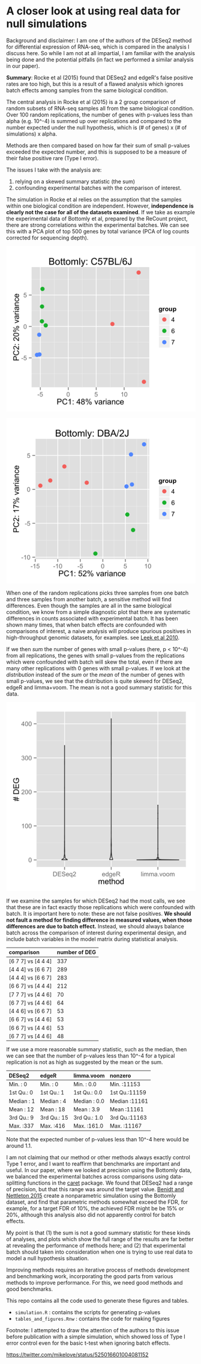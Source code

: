 # A closer look at using real data for null simulations

Background and disclaimer: I am one of the authors of the DESeq2
method for differential expression of RNA-seq, which is compared in
the analysis I discuss here. So while I am not at all impartial, I am
familiar with the analysis being done and the potential pitfalls
(in fact we performed a similar analysis in our paper).

**Summary**: Rocke et al (2015) found that DESeq2 and edgeR's false 
positive rates are too high, but this is a result of a flawed analysis
which ignores batch effects among samples from the same
biological condition.

The central analysis in Rocke et al (2015) is a 2 group comparison of random
subsets of RNA-seq samples all from the same biological
condition. Over 100 random replications, the number of genes with p-values
less than alpha (e.g. 10^-4) is summed up over replications
and compared to the number expected under
the null hypothesis, which is (# of genes) x (# of simulations) x alpha.

Methods are then compared based on how far their sum of small p-values
exceeded the expected number, and this is supposed to be a measure 
of their false positive rare (Type I error).

The issues I take with the analysis are: 

1. relying on a skewed summary statistic (the sum)
2. confounding experimental batches with the comparison of interest.

The simulation in Rocke et al relies on the assumption that the
samples within one biological condition are independent. 
However, **independence is clearly not the case for all of the datasets examined**.
If we take as example the experimental data of Bottomly et al, prepared by the
ReCount project, there are strong correlations within the experimental
batches. We can see this with a PCA plot of top 500 genes by total variance
(PCA of log counts corrected for sequencing depth).

![Bottomly PCA 1](figure/rgraphics-pcaBottomly-1.png)

![Bottomly PCA 2](figure/rgraphics-pcaBottomly-2.png)

When one of the random replications picks three samples from one
batch and three samples from another batch, a sensitive method will find differences.
Even though the samples are all in the same biological condition,
we know from a simple diagnostic plot that
there are systematic differences in counts associated with experimental batch.
It has been shown many times, that when batch effects are
confounded with comparisons of interest, a naive analysis
will produce spurious positives in high-throughput genomic datasets,
for examples. see [Leek et al 2010](http://www.ncbi.nlm.nih.gov/pmc/articles/PMC3880143/).

If we then *sum* the number of genes with small p-values (here, p < 10^-4)
from all replications,
the genes with small p-values from the replications which were confounded with batch
will skew the total, even if there are many other replications
with 0 genes with small p-values.
If we look at the *distribution* instead of the *sum* or the *mean* of
the number of genes with small p-values, we see that the distribution
is quite skewed for DESeq2, edgeR and limma+voom.
The mean is not a good summary statistic for this data.

![Distribution of Bottomly # DEG](figure/rgraphics-bottomlyPlotDist-1.png)

If we examine the samples for which DESeq2 had the most
calls, we see that these are in fact exactly those replications which were
confounded with batch. It is important here to note: these are not false
positives. **We should not fault a method for finding difference
in measured values, when those differences are due to batch effect.**
Instead, we should always balance batch across the comparison of interest
during experimental design, and include batch variables in the model matrix
during statistical analysis.

|comparison         |number of DEG |
|:------------------|:-------------|
|[6 7 7] vs [4 4 4] |337           |
|[4 4 4] vs [6 6 7] |289           |
|[4 4 4] vs [6 6 7] |283           |
|[6 6 7] vs [4 4 4] |212           |
|[7 7 7] vs [4 4 6] |70            |
|[6 7 7] vs [4 4 6] |64            |
|[4 4 6] vs [6 6 7] |53            |
|[6 6 7] vs [4 4 6] |53            |
|[6 6 7] vs [4 4 6] |53            |
|[6 7 7] vs [4 4 6] |48            |

If we use a more reasonable summary statistic, such as the median, then
we can see that the number of p-values less than 10^-4 for a typical
replication is not as high as suggested by the mean or the sum.


|    DESeq2  |    edgeR   |  limma.voom  |   nonzero    |
|:-----------|:-----------|:-------------|:-------------|
|Min.   :  0 |Min.   :  0 |Min.   :  0.0 |Min.   :11153 |
|1st Qu.:  0 |1st Qu.:  1 |1st Qu.:  0.0 |1st Qu.:11159 |
|Median :  1 |Median :  4 |Median :  0.0 |Median :11161 |
|Mean   : 12 |Mean   : 18 |Mean   :  3.9 |Mean   :11161 |
|3rd Qu.:  9 |3rd Qu.: 15 |3rd Qu.:  1.0 |3rd Qu.:11163 |
|Max.   :337 |Max.   :416 |Max.   :161.0 |Max.   :11167 |


Note that the expected number of p-values less than 10^-4 here would
be around 1.1.

I am not claiming that our method or other methods always exactly
control Type 1 error, and I want to reaffirm that benchmarks are
important and useful.  In our paper, where we looked at precision
using the Bottomly data, we balanced the experimental batches across
comparisons using data-splitting functions in the [caret](http://topepo.github.io/caret/index.html)
package.  We found that DESeq2 had a range of precision, but that this
range was around the target value.
[Benidt and Nettleton 2015](http://dx.doi.org/10.1093/bioinformatics/btv124)
create a nonparametric simulation using the Bottomly dataset, and find
that parametric methods somewhat exceed the FDR, for example, for a
target FDR of 10%, the achieved FDR might be be 15% or 20%, although
this analysis also did not apparently control for batch effects.

My point is that (1) the sum is not a good summary statistic for these kinds of
analyses, and plots which show the full range of the results
are far better at revealing the performance of methods here;
and (2) that experimental batch should taken into consideration when
one is trying to use real data to model a null hypothesis situation.

Improving methods requires an iterative process of methods development and benchmarking
work, incorporating the good parts from various methods to improve
performance. For this, we need good methods and good benchmarks.

This repo contains all the code used to generate these figures and tables.

* `simulation.R` : contains the scripts for generating p-values
* `tables_and_figures.Rnw` : contains the code for making figures

Footnote: I attempted to draw the attention of the authors to this issue before
publication with a simple simulation, which showed loss of Type I error
control even for the basic t-test when ignoring batch effects.

<https://twitter.com/mikelove/status/525016601004081152>

